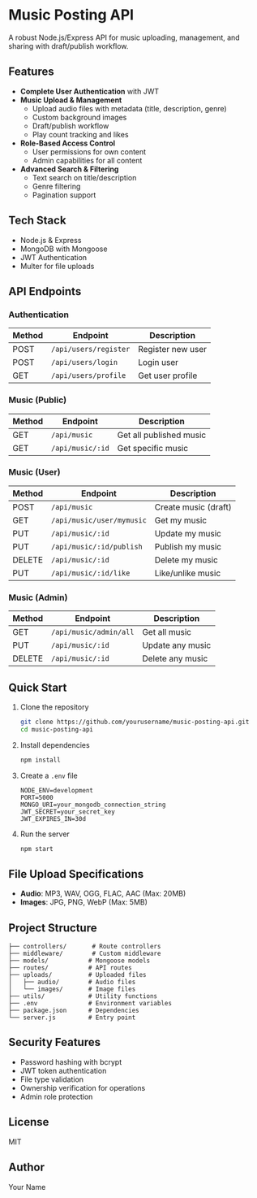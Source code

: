 # Music Posting API

A robust Node.js/Express API for music uploading, management, and sharing with draft/publish workflow.

## Features

- **Complete User Authentication** with JWT
- **Music Upload & Management**
  - Upload audio files with metadata (title, description, genre)
  - Custom background images
  - Draft/publish workflow
  - Play count tracking and likes
- **Role-Based Access Control**
  - User permissions for own content
  - Admin capabilities for all content
- **Advanced Search & Filtering**
  - Text search on title/description
  - Genre filtering
  - Pagination support

## Tech Stack

- Node.js & Express
- MongoDB with Mongoose
- JWT Authentication
- Multer for file uploads

## API Endpoints

### Authentication

| Method | Endpoint | Description |
|--------|----------|-------------|
| POST | `/api/users/register` | Register new user |
| POST | `/api/users/login` | Login user |
| GET | `/api/users/profile` | Get user profile |

### Music (Public)

| Method | Endpoint | Description |
|--------|----------|-------------|
| GET | `/api/music` | Get all published music |
| GET | `/api/music/:id` | Get specific music |

### Music (User)

| Method | Endpoint | Description |
|--------|----------|-------------|
| POST | `/api/music` | Create music (draft) |
| GET | `/api/music/user/mymusic` | Get my music |
| PUT | `/api/music/:id` | Update my music |
| PUT | `/api/music/:id/publish` | Publish my music |
| DELETE | `/api/music/:id` | Delete my music |
| PUT | `/api/music/:id/like` | Like/unlike music |

### Music (Admin)

| Method | Endpoint | Description |
|--------|----------|-------------|
| GET | `/api/music/admin/all` | Get all music |
| PUT | `/api/music/:id` | Update any music |
| DELETE | `/api/music/:id` | Delete any music |

## Quick Start

1. Clone the repository
   ```bash
   git clone https://github.com/yourusername/music-posting-api.git
   cd music-posting-api
   ```

2. Install dependencies
   ```bash
   npm install
   ```

3. Create a `.env` file
   ```
   NODE_ENV=development
   PORT=5000
   MONGO_URI=your_mongodb_connection_string
   JWT_SECRET=your_secret_key
   JWT_EXPIRES_IN=30d
   ```

4. Run the server
   ```bash
   npm start
   ```

## File Upload Specifications

- **Audio**: MP3, WAV, OGG, FLAC, AAC (Max: 20MB)
- **Images**: JPG, PNG, WebP (Max: 5MB)

## Project Structure

```
├── controllers/       # Route controllers
├── middleware/        # Custom middleware
├── models/           # Mongoose models
├── routes/           # API routes
├── uploads/          # Uploaded files
│   ├── audio/        # Audio files
│   └── images/       # Image files
├── utils/            # Utility functions
├── .env              # Environment variables
├── package.json      # Dependencies
└── server.js         # Entry point
```

## Security Features

- Password hashing with bcrypt
- JWT token authentication
- File type validation
- Ownership verification for operations
- Admin role protection

## License

MIT

## Author

Your Name